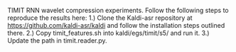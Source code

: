 TIMIT RNN wavelet compression experiments.
Follow the following steps to reproduce the results here:
1.) Clone the Kaldi-asr repository at https://github.com/kaldi-asr/kaldi and follow the installation steps outlined there.
2.) Copy timit_features.sh into kaldi/egs/timit/s5/ and run it.
3.) Update the path in timit.reader.py.
